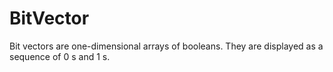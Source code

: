 # BitVector
Bit vectors are one-dimensional arrays of booleans. They are displayed as a sequence of 0 s and 1 s.

